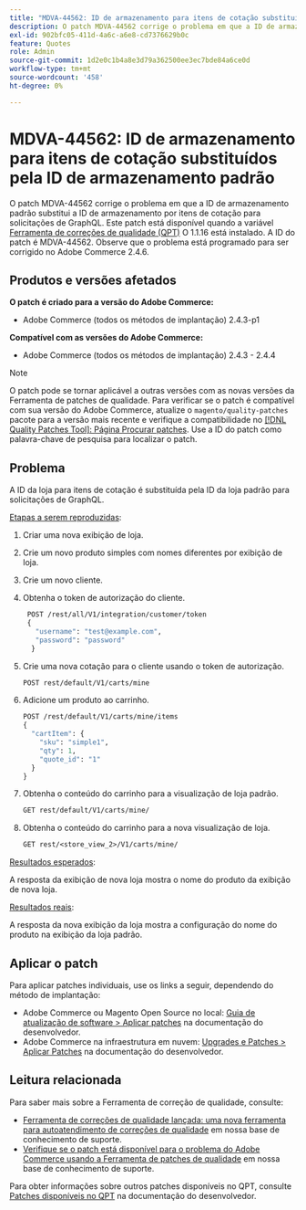 ```yaml
---
title: "MDVA-44562: ID de armazenamento para itens de cotação substituídos pela ID de armazenamento padrão"
description: O patch MDVA-44562 corrige o problema em que a ID de armazenamento padrão substitui a ID de armazenamento por itens de cotação para solicitações de GraphQL. Este patch está disponível quando a [Ferramenta de correções de qualidade (QPT)](/help/announcements/adobe-commerce-announcements/magento-quality-patches-released-new-tool-to-self-serve-quality-patches.md) 1.1.16 está instalada. A ID do patch é MDVA-44562. Observe que o problema está programado para ser corrigido no Adobe Commerce 2.4.6.
exl-id: 902bfc05-411d-4a6c-a6e8-cd7376629b0c
feature: Quotes
role: Admin
source-git-commit: 1d2e0c1b4a8e3d79a362500ee3ec7bde84a6ce0d
workflow-type: tm+mt
source-wordcount: '458'
ht-degree: 0%

---
```


# MDVA-44562: ID de armazenamento para itens de cotação substituídos pela ID de armazenamento padrão

O patch MDVA-44562 corrige o problema em que a ID de armazenamento padrão substitui a ID de armazenamento por itens de cotação para solicitações de GraphQL. Este patch está disponível quando a variável [Ferramenta de correções de qualidade (QPT)](/help/announcements/adobe-commerce-announcements/magento-quality-patches-released-new-tool-to-self-serve-quality-patches.md) O 1.1.16 está instalado. A ID do patch é MDVA-44562. Observe que o problema está programado para ser corrigido no Adobe Commerce 2.4.6.

## Produtos e versões afetados

**O patch é criado para a versão do Adobe Commerce:**

* Adobe Commerce (todos os métodos de implantação) 2.4.3-p1

**Compatível com as versões do Adobe Commerce:**

* Adobe Commerce (todos os métodos de implantação) 2.4.3 - 2.4.4

>[!NOTE]
>
>O patch pode se tornar aplicável a outras versões com as novas versões da Ferramenta de patches de qualidade. Para verificar se o patch é compatível com sua versão do Adobe Commerce, atualize o `magento/quality-patches` pacote para a versão mais recente e verifique a compatibilidade no [[!DNL Quality Patches Tool]: Página Procurar patches](https://devdocs.magento.com/quality-patches/tool.html#patch-grid). Use a ID do patch como palavra-chave de pesquisa para localizar o patch.

## Problema

A ID da loja para itens de cotação é substituída pela ID da loja padrão para solicitações de GraphQL.

<u>Etapas a serem reproduzidas</u>:

1. Criar uma nova exibição de loja.
1. Crie um novo produto simples com nomes diferentes por exibição de loja.
1. Crie um novo cliente.
1. Obtenha o token de autorização do cliente.

   ```GraphQL
    POST /rest/all/V1/integration/customer/token
    {
      "username": "test@example.com",
      "password": "password"
     }
   ```

1. Crie uma nova cotação para o cliente usando o token de autorização.

   ```GraphQL
   POST rest/default/V1/carts/mine
   ```

1. Adicione um produto ao carrinho.

   ```GraphQL
   POST /rest/default/V1/carts/mine/items
   {
     "cartItem": {
       "sku": "simple1",
       "qty": 1,
       "quote_id": "1"
     }
   }
   ```

1. Obtenha o conteúdo do carrinho para a visualização de loja padrão.

   ```GraphQL
   GET rest/default/V1/carts/mine/
   ```

1. Obtenha o conteúdo do carrinho para a nova visualização de loja.

   ```GraphQL
   GET rest/<store_view_2>/V1/carts/mine/
   ```

<u>Resultados esperados</u>:

A resposta da exibição de nova loja mostra o nome do produto da exibição de nova loja.

<u>Resultados reais</u>:

A resposta da nova exibição da loja mostra a configuração do nome do produto na exibição da loja padrão.

## Aplicar o patch

Para aplicar patches individuais, use os links a seguir, dependendo do método de implantação:

* Adobe Commerce ou Magento Open Source no local: [Guia de atualização de software > Aplicar patches](https://devdocs.magento.com/guides/v2.4/comp-mgr/patching/mqp.html) na documentação do desenvolvedor.
* Adobe Commerce na infraestrutura em nuvem: [Upgrades e Patches > Aplicar Patches](https://devdocs.magento.com/cloud/project/project-patch.html) na documentação do desenvolvedor.

## Leitura relacionada

Para saber mais sobre a Ferramenta de correção de qualidade, consulte:

* [Ferramenta de correções de qualidade lançada: uma nova ferramenta para autoatendimento de correções de qualidade](/help/announcements/adobe-commerce-announcements/magento-quality-patches-released-new-tool-to-self-serve-quality-patches.md) em nossa base de conhecimento de suporte.
* [Verifique se o patch está disponível para o problema do Adobe Commerce usando a Ferramenta de patches de qualidade](/help/support-tools/patches-available-in-qpt-tool/check-patch-for-magento-issue-with-magento-quality-patches.md) em nossa base de conhecimento de suporte.

Para obter informações sobre outros patches disponíveis no QPT, consulte [Patches disponíveis no QPT](https://devdocs.magento.com/quality-patches/tool.html#patch-grid) na documentação do desenvolvedor.

